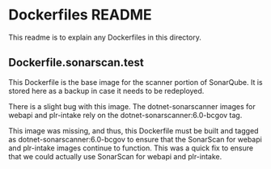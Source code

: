 # Dockerfiles README

This readme is to explain any Dockerfiles in this directory.

## Dockerfile.sonarscan.test

This Dockerfile is the base image for the scanner portion of SonarQube. It is stored here as a backup in case it needs to be redeployed. 

There is a slight bug with this image. The dotnet-sonarscanner images for webapi and plr-intake rely on the dotnet-sonarscanner:6.0-bcgov tag. 

This image was missing, and thus, this Dockerfile must be built and tagged as dotnet-sonarscanner:6.0-bcgov to ensure that the SonarScan for webapi and plr-intake images continue to function. This was a quick fix to ensure that we could actually use SonarScan for webapi and plr-intake. 